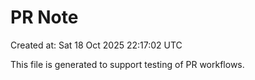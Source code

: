 # PR Note

Created at: Sat 18 Oct 2025 22:17:02 UTC

This file is generated to support testing of PR workflows.
